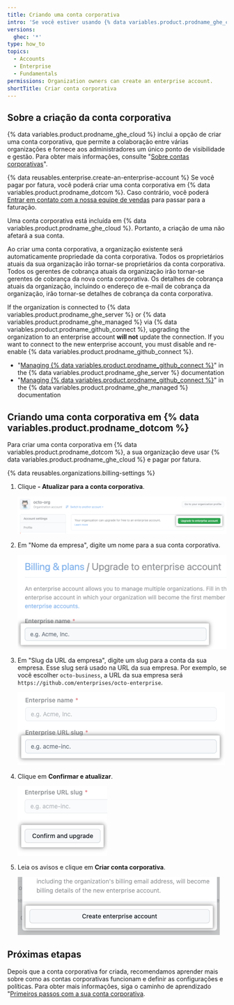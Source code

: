 ```yaml
---
title: Criando uma conta corporativa
intro: 'Se você estiver usando {% data variables.product.prodname_ghe_cloud %} atualmente com uma única organização, você poderá criar uma conta corporativa para gerenciar de forma centralizada várias organizações.'
versions:
  ghec: '*'
type: how_to
topics:
  - Accounts
  - Enterprise
  - Fundamentals
permissions: Organization owners can create an enterprise account.
shortTitle: Criar conta corporativa
---
```


## Sobre a criação da conta corporativa

{% data variables.product.prodname_ghe_cloud %} inclui a opção de criar uma conta corporativa, que permite a colaboração entre várias organizações e fornece aos administradores um único ponto de visibilidade e gestão. Para obter mais informações, consulte "[Sobre contas corporativas](/admin/overview/about-enterprise-accounts)".

{% data reusables.enterprise.create-an-enterprise-account %} Se você pagar por fatura, você poderá criar uma conta corporativa em {% data variables.product.prodname_dotcom %}. Caso contrário, você poderá [Entrar em contato com a nossa equipe de vendas](https://github.com/enterprise/contact?ref_page=/pricing&ref_cta=Contact%20Sales&ref_loc=cards) para passar para a faturação.

Uma conta corporativa está incluída em {% data variables.product.prodname_ghe_cloud %}. Portanto, a criação de uma não afetará a sua conta.

Ao criar uma conta corporativa, a organização existente será automaticamente propriedade da conta corporativa. Todos os proprietários atuais da sua organização irão tornar-se proprietários da conta corporativa. Todos os gerentes de cobrança atuais da organização irão tornar-se gerentes de cobrança da nova conta corporativa. Os detalhes de cobrança atuais da organização, incluindo o endereço de e-mail de cobrança da organização, irão tornar-se detalhes de cobrança da conta corporativa.

If the organization is connected to {% data variables.product.prodname_ghe_server %} or {% data variables.product.prodname_ghe_managed %} via {% data variables.product.prodname_github_connect %}, upgrading the organization to an enterprise account **will not** update the connection. If you want to connect to the new enterprise account, you must disable and re-enable {% data variables.product.prodname_github_connect %}.

- "[Managing {% data variables.product.prodname_github_connect %}](/enterprise-server@latest/admin/configuration/configuring-github-connect/managing-github-connect)" in the {% data variables.product.prodname_ghe_server %} documentation
- "[Managing {% data variables.product.prodname_github_connect %}](/github-ae@latest/admin/configuration/configuring-github-connect/managing-github-connect)" in the {% data variables.product.prodname_ghe_managed %} documentation

## Criando uma conta corporativa em {% data variables.product.prodname_dotcom %}

Para criar uma conta corporativa em {% data variables.product.prodname_dotcom %}, a sua organização deve usar {% data variables.product.prodname_ghe_cloud %} e pagar por fatura.

{% data reusables.organizations.billing-settings %}
1. Clique **- Atualizar para a conta corporativa**.

   ![Captura de tela do botão "Atualizar para uma conta corporativa"](/assets/images/help/business-accounts/upgrade-to-enterprise-account.png)
1. Em "Nome da empresa", digite um nome para a sua conta corporativa.

   ![Captura de tela do campo "Nome da empresa"](/assets/images/help/business-accounts/enterprise-name-field.png)
1. Em "Slug da URL da empresa", digite um slug para a conta da sua empresa. Esse slug será usado na URL da sua empresa. Por exemplo, se você escolher `octo-business`, a URL da sua empresa será `https://github.com/enterprises/octo-enterprise`.

   ![Captura de tela do campo do "Slug da URL da empresa"](/assets/images/help/business-accounts/enterprise-slug-field.png)
1. Clique em **Confirmar e atualizar**.

   ![Captura de tela do botão "Confirmar e atualizar"](/assets/images/help/business-accounts/confirm-and-upgrade-button.png)
1. Leia os avisos e clique em **Criar conta corporativa**.

   ![Captura de tela do botão "Criar conta corporativa"](/assets/images/help/business-accounts/create-enterprise-account-button.png)

## Próximas etapas

Depois que a conta corporativa for criada, recomendamos aprender mais sobre como as contas corporativas funcionam e definir as configurações e políticas. Para obter mais informações, siga o caminho de aprendizado "[Primeiros passos com a sua conta corporativa](/admin/guides#get-started-with-your-enterprise-account).
